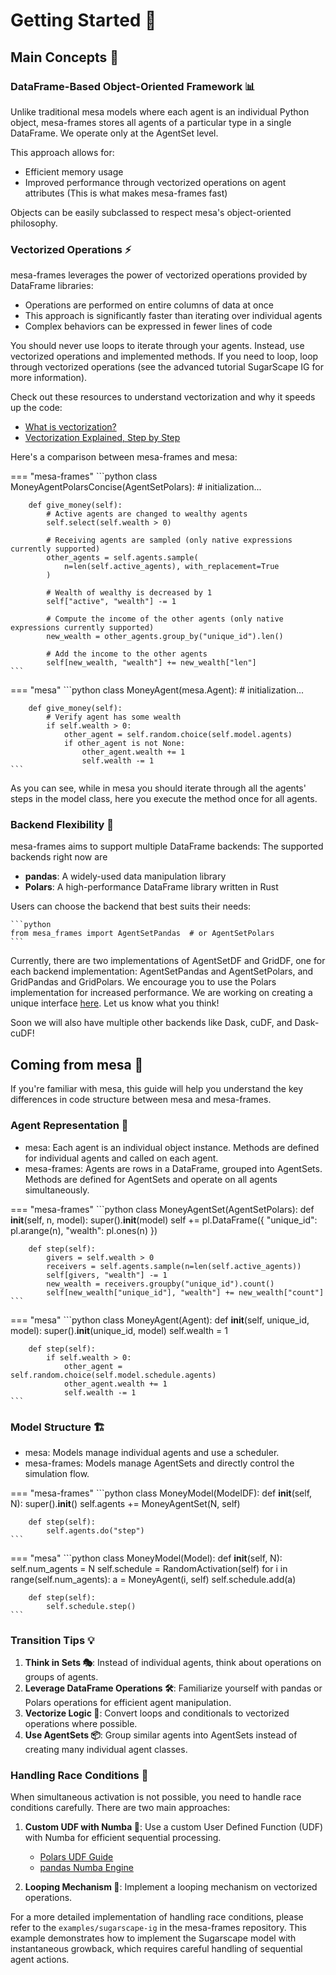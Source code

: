 # Getting Started 🚀

## Main Concepts 🧠

### DataFrame-Based Object-Oriented Framework 📊

Unlike traditional mesa models where each agent is an individual Python object, mesa-frames stores all agents of a particular type in a single DataFrame. We operate only at the AgentSet level.

This approach allows for:

- Efficient memory usage
- Improved performance through vectorized operations on agent attributes (This is what makes mesa-frames fast)

Objects can be easily subclassed to respect mesa's object-oriented philosophy.

### Vectorized Operations ⚡

mesa-frames leverages the power of vectorized operations provided by DataFrame libraries:

- Operations are performed on entire columns of data at once
- This approach is significantly faster than iterating over individual agents
- Complex behaviors can be expressed in fewer lines of code

You should never use loops to iterate through your agents. Instead, use vectorized operations and implemented methods. If you need to loop, loop through vectorized operations (see the advanced tutorial SugarScape IG for more information).

Check out these resources to understand vectorization and why it speeds up the code:

- [What is vectorization?](https://stackoverflow.com/a/1422181)
- [Vectorization Explained, Step by Step](https://machinelearningcompass.com/machine_learning_math/vectorization/)

Here's a comparison between mesa-frames and mesa:

=== "mesa-frames"
    ```python
    class MoneyAgentPolarsConcise(AgentSetPolars):
        # initialization...

        def give_money(self):
            # Active agents are changed to wealthy agents
            self.select(self.wealth > 0)

            # Receiving agents are sampled (only native expressions currently supported)
            other_agents = self.agents.sample(
                n=len(self.active_agents), with_replacement=True
            )

            # Wealth of wealthy is decreased by 1
            self["active", "wealth"] -= 1

            # Compute the income of the other agents (only native expressions currently supported)
            new_wealth = other_agents.group_by("unique_id").len()

            # Add the income to the other agents
            self[new_wealth, "wealth"] += new_wealth["len"]
    ```

=== "mesa"
    ```python
    class MoneyAgent(mesa.Agent):
        # initialization...

        def give_money(self):
            # Verify agent has some wealth
            if self.wealth > 0:
                other_agent = self.random.choice(self.model.agents)
                if other_agent is not None:
                    other_agent.wealth += 1
                    self.wealth -= 1
    ```

As you can see, while in mesa you should iterate through all the agents' steps in the model class, here you execute the method once for all agents.

### Backend Flexibility 🔄

mesa-frames aims to support multiple DataFrame backends:
The supported backends right now are

- **pandas**: A widely-used data manipulation library
- **Polars**: A high-performance DataFrame library written in Rust

Users can choose the backend that best suits their needs:

    ```python
    from mesa_frames import AgentSetPandas  # or AgentSetPolars
    ```

Currently, there are two implementations of AgentSetDF and GridDF, one for each backend implementation: AgentSetPandas and AgentSetPolars, and GridPandas and GridPolars.
We encourage you to use the Polars implementation for increased performance. We are working on creating a unique interface [here](https://github.com/adamamer20/mesa-frames/discussions/12). Let us know what you think!

Soon we will also have multiple other backends like Dask, cuDF, and Dask-cuDF!

## Coming from mesa 🔀

If you're familiar with mesa, this guide will help you understand the key differences in code structure between mesa and mesa-frames.

### Agent Representation 👥

- mesa: Each agent is an individual object instance. Methods are defined for individual agents and called on each agent.
- mesa-frames: Agents are rows in a DataFrame, grouped into AgentSets. Methods are defined for AgentSets and operate on all agents simultaneously.

=== "mesa-frames"
    ```python
    class MoneyAgentSet(AgentSetPolars):
        def **init**(self, n, model):
            super().**init**(model)
            self += pl.DataFrame({
                "unique_id": pl.arange(n),
                "wealth": pl.ones(n)
            })

        def step(self):
            givers = self.wealth > 0
            receivers = self.agents.sample(n=len(self.active_agents))
            self[givers, "wealth"] -= 1
            new_wealth = receivers.groupby("unique_id").count()
            self[new_wealth["unique_id"], "wealth"] += new_wealth["count"]
    ```

=== "mesa"
    ```python
    class MoneyAgent(Agent):
        def **init**(self, unique_id, model):
            super().**init**(unique_id, model)
            self.wealth = 1

        def step(self):
            if self.wealth > 0:
                other_agent = self.random.choice(self.model.schedule.agents)
                other_agent.wealth += 1
                self.wealth -= 1
    ```

### Model Structure 🏗️

- mesa: Models manage individual agents and use a scheduler.
- mesa-frames: Models manage AgentSets and directly control the simulation flow.

=== "mesa-frames"
    ```python
    class MoneyModel(ModelDF):
        def **init**(self, N):
            super().**init**()
            self.agents += MoneyAgentSet(N, self)

        def step(self):
            self.agents.do("step")
    ```

=== "mesa"
    ```python
    class MoneyModel(Model):
        def **init**(self, N):
            self.num_agents = N
            self.schedule = RandomActivation(self)
            for i in range(self.num_agents):
                a = MoneyAgent(i, self)
                self.schedule.add(a)

        def step(self):
            self.schedule.step()
    ```

### Transition Tips 💡

1. **Think in Sets 🎭**: Instead of individual agents, think about operations on groups of agents.
2. **Leverage DataFrame Operations 🛠️**: Familiarize yourself with pandas or Polars operations for efficient agent manipulation.
3. **Vectorize Logic 🚅**: Convert loops and conditionals to vectorized operations where possible.
4. **Use AgentSets 📦**: Group similar agents into AgentSets instead of creating many individual agent classes.

### Handling Race Conditions 🏁

When simultaneous activation is not possible, you need to handle race conditions carefully. There are two main approaches:

1. **Custom UDF with Numba 🔧**: Use a custom User Defined Function (UDF) with Numba for efficient sequential processing.

   - [Polars UDF Guide](https://docs.pola.rs/user-guide/expressions/user-defined-functions/)
   - [pandas Numba Engine](https://pandas.pydata.org/pandas-docs/stable/user_guide/window.html#numba-engine)

2. **Looping Mechanism 🔁**: Implement a looping mechanism on vectorized operations.

For a more detailed implementation of handling race conditions, please refer to the `examples/sugarscape-ig` in the mesa-frames repository. This example demonstrates how to implement the Sugarscape model with instantaneous growback, which requires careful handling of sequential agent actions.
